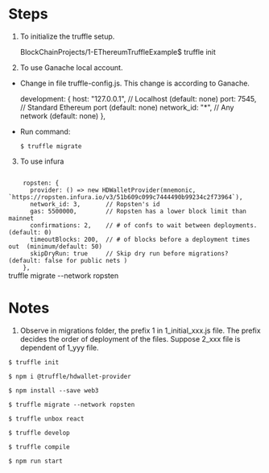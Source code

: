 # Steps

1. To initialize the truffle setup.

	BlockChainProjects/1-EThereumTruffleExample$ truffle init

2. To use Ganache local account.

* Change in file truffle-config.js. This change is according to Ganache.

	development: {
      host: "127.0.0.1",     // Localhost (default: none)
      port: 7545,            // Standard Ethereum port (default: none)
      network_id: "*",       // Any network (default: none)
    },

* Run command:
	```
	$ truffle migrate
	```


3. To use infura
<code>
	ropsten: {
      provider: () => new HDWalletProvider(mnemonic, `https://ropsten.infura.io/v3/51b609c099c7444490b99234c2f73964`),
      network_id: 3,       // Ropsten's id
      gas: 5500000,        // Ropsten has a lower block limit than mainnet
      confirmations: 2,    // # of confs to wait between deployments. (default: 0)
      timeoutBlocks: 200,  // # of blocks before a deployment times out  (minimum/default: 50)
      skipDryRun: true     // Skip dry run before migrations? (default: false for public nets )
    },
</code>
	 truffle migrate --network ropsten


# Notes
1. Observe in migrations folder, the prefix 1 in 1_initial_xxx.js file.
	The prefix decides the order of deployment of the files.
	Suppose 2_xxx file is dependent of 1_yyy file.


```
$ truffle init

$ npm i @truffle/hdwallet-provider

$ npm install --save web3

$ truffle migrate --network ropsten

$ truffle unbox react

$ truffle develop

$ truffle compile

$ npm run start

```
